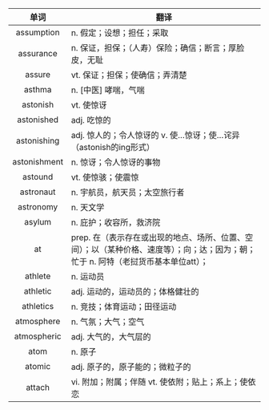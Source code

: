 |单词|翻译  |
|:--:|--| 
|	assumption  		|		n. 假定；设想；担任；采取	|		
|	assurance  		|		n. 保证，担保；（人寿）保险；确信；断言；厚脸皮，无耻	|		
|	assure  		|		vt. 保证；担保；使确信；弄清楚	|		
|	asthma  		|		n. [中医] 哮喘，气喘	|		
|	astonish  		|		vt. 使惊讶	|		
|	astonished  		|		adj. 吃惊的	|		
|	astonishing  		|		adj. 惊人的；令人惊讶的 v. 使…惊讶；使…诧异（astonish的ing形式）	|		
|	astonishment  		|		n. 惊讶；令人惊讶的事物	|		
|	astound  		|		vt. 使惊骇；使震惊	|		
|	astronaut  		|		n. 宇航员，航天员；太空旅行者	|		
|	astronomy  		|		n. 天文学	|		
|	asylum  		|		n. 庇护；收容所，救济院	|		
|	at  		|		prep. 在（表示存在或出现的地点、场所、位置、空间）；以（某种价格、速度等）；向；达；因为；朝；忙于 n. 阿特（老挝货币基本单位att）；	|		
|	athlete  		|		n. 运动员	|		
|	athletic  		|		adj. 运动的，运动员的；体格健壮的	|		
|	athletics  		|		n. 竞技；体育运动；田径运动	|		
|	atmosphere  		|		n. 气氛；大气；空气	|		
|	atmospheric  		|		adj. 大气的，大气层的	|		
|	atom  		|		n. 原子	|		
|	atomic  		|		adj. 原子的，原子能的；微粒子的	|		
|	attach  		|		vi. 附加；附属；伴随 vt. 使依附；贴上；系上；使依恋	|